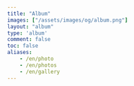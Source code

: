 ```yaml
---
title: "Album"
images: ["/assets/images/og/album.png"]
layout: "album"
type: 'album'
comment: false
toc: false
aliases:
    - /en/photo
    - /en/photos
    - /en/gallery
---
```

